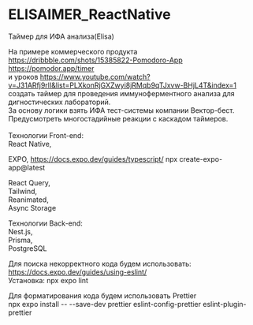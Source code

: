 # ELISAIMER_ReactNative
 Таймер для ИФА анализа(Elisa) 

На примере коммерческого продукта https://dribbble.com/shots/15385822-Pomodoro-App <br>
https://pomodor.app/timer<br>
и уроков https://www.youtube.com/watch?v=J31ARfj9rlI&list=PLXkonRjGXZwyi8jRMqb9qTJxvw-BHjL4T&index=1 <br>
создать таймер для проведения иммуноферментного анализа для дигностических лабораторий. <br>
За основу логики взять ИФА тест-системы компании Вектор-бест.<br>
Предусмотреть многостадийные реакции с каскадом таймеров. <br>
<br>
Технологии Front-end: <br>
React Native, <br>

EXPO,  https://docs.expo.dev/guides/typescript/   npx create-expo-app@latest <br>

React Query, <br>
Tailwind,<br>
Reanimated,<br>
Async Storage<br>

Технологии Back-end:<br>
Nest.js, <br>
Prisma, <br>
PostgreSQL<br>


Для поиска некорректного кода будем использовать: <br>
https://docs.expo.dev/guides/using-eslint/<br>
Установка: npx expo lint<br>
<p>
Для форматирования кода будем использовать Prettier<br>
npx expo install -- --save-dev prettier eslint-config-prettier eslint-plugin-prettier<br>